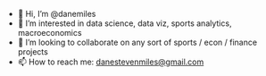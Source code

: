 - 👋 Hi, I’m @danemiles
- 👀 I’m interested in data science, data viz, sports analytics, macroeconomics
- 💞️ I’m looking to collaborate on any sort of sports / econ / finance projects
- 📫 How to reach me: danestevenmiles@gmail.com

<!---
danemiles/danemiles is a ✨ special ✨ repository because its `README.md` (this file) appears on your GitHub profile.
You can click the Preview link to take a look at your changes.
--->
